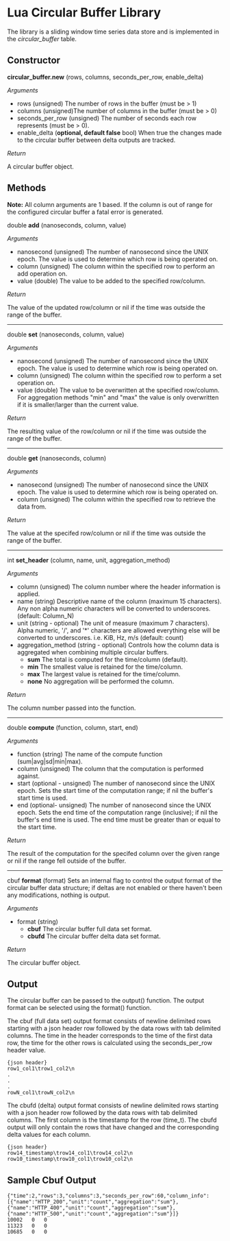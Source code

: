 Lua Circular Buffer Library
===========================

The library is a sliding window time series data store and is implemented in the _circular_buffer_ table.

Constructor
-----------
**circular_buffer.new** (rows, columns, seconds_per_row, enable_delta)

*Arguments*
- rows (unsigned) The number of rows in the buffer (must be > 1)
- columns (unsigned)The number of columns in the buffer (must be > 0)
- seconds_per_row (unsigned) The number of seconds each row represents (must be > 0).
- enable_delta (**optional, default false** bool) When true the changes made to the 
    circular buffer between delta outputs are tracked.

*Return*

A circular buffer object.

Methods
-------
**Note:** All column arguments are 1 based. If the column is out of range for the configured circular buffer a fatal error is generated.

double **add** (nanoseconds, column, value)

*Arguments*
- nanosecond (unsigned) The number of nanosecond since the UNIX epoch. The value is 
    used to determine which row is being operated on.
- column (unsigned) The column within the specified row to perform an add operation on.
- value (double) The value to be added to the specified row/column.

*Return*

The value of the updated row/column or nil if the time was outside the range of the buffer.

____
double **set** (nanoseconds, column, value)

*Arguments*
- nanosecond (unsigned) The number of nanosecond since the UNIX epoch. The value is
    used to determine which row is being operated on.
- column (unsigned) The column within the specified row to perform a set operation on.
- value (double) The value to be overwritten at the specified row/column. 
  For aggregation methods "min" and "max" the value is only overwritten if it is smaller/larger than the current value.

*Return*

The resulting value of the row/column or nil if the time was outside the range of the buffer.

____
double **get** (nanoseconds, column)

*Arguments*
- nanosecond (unsigned) The number of nanosecond since the UNIX epoch. The value is used
    to determine which row is being operated on.
- column (unsigned) The column within the specified row to retrieve the data from.

*Return*

The value at the specifed row/column or nil if the time was outside the range of the buffer.

____
int **set_header** (column, name, unit, aggregation_method)

*Arguments*
- column (unsigned) The column number where the header information is applied.
- name (string) Descriptive name of the column (maximum 15 characters). Any non alpha
    numeric characters will be converted to underscores. (default: Column_N)
- unit (string - optional) The unit of measure (maximum 7 characters). Alpha numeric,
    '/', and '*' characters are allowed everything else will be converted to underscores.
    i.e. KiB, Hz, m/s (default: count)
- aggregation_method (string - optional) Controls how the column data is aggregated
    when combining multiple circular buffers.
    - **sum** The total is computed for the time/column (default).
    - **min** The smallest value is retained for the time/column.
    - **max** The largest value is retained for the time/column.
    - **none** No aggregation will be performed the column.

*Return*

The column number passed into the function.

____
double **compute** (function, column, start, end)

*Arguments*
- function (string) The name of the compute function (sum|avg|sd|min|max).
- column (unsigned) The column that the computation is performed against.
- start (optional - unsigned) The number of nanosecond since the UNIX epoch. Sets the
    start time of the computation range; if nil the buffer's start time is used.
- end (optional- unsigned) The number of nanosecond since the UNIX epoch. Sets the 
    end time of the computation range (inclusive); if nil the buffer's end time is used.
    The end time must be greater than or equal to the start time.

*Return*

The result of the computation for the specifed column over the given range or nil if the range fell outside of the buffer.

____
cbuf **format** (format)
    Sets an internal flag to control the output format of the circular buffer data structure; if deltas are not enabled or there haven't been any modifications, nothing is output.

*Arguments*
- format (string)
    - **cbuf** The circular buffer full data set format.
    - **cbufd** The circular buffer delta data set format.

*Return*

The circular buffer object.

Output
------
The circular buffer can be passed to the output() function. The output format
can be selected using the format() function.

The cbuf (full data set) output format consists of newline delimited rows
starting with a json header row followed by the data rows with tab delimited
columns. The time in the header corresponds to the time of the first data row,
the time for the other rows is calculated using the seconds_per_row header value.

    {json header}
    row1_col1\trow1_col2\n
    .
    .
    .
    rowN_col1\trowN_col2\n

The cbufd (delta) output format consists of newline delimited rows starting with
a json header row followed by the data rows with tab delimited columns. The
first column is the timestamp for the row (time_t). The cbufd output will only
contain the rows that have changed and the corresponding delta values for each
column.

    {json header}
    row14_timestamp\trow14_col1\trow14_col2\n
    row10_timestamp\trow10_col1\trow10_col2\n

Sample Cbuf Output
------------------

    {"time":2,"rows":3,"columns":3,"seconds_per_row":60,"column_info":[{"name":"HTTP_200","unit":"count","aggregation":"sum"},{"name":"HTTP_400","unit":"count","aggregation":"sum"},{"name":"HTTP_500","unit":"count","aggregation":"sum"}]}
    10002   0   0
    11323   0   0
    10685   0   0

